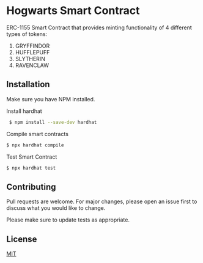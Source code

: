 # Hogwarts Smart Contract

ERC-1155 Smart Contract that provides minting functionality of 4 different types of tokens:

 1. GRYFFINDOR 
 2. HUFFLEPUFF
 3. SLYTHERIN
 4. RAVENCLAW 

## Installation

Make sure you have NPM installed.

Install hardhat

```bash
 $ npm install --save-dev hardhat
```
Compile smart contracts

 ```bash
 $ npx hardhat compile
```
Test Smart Contract
 ```bash
 $ npx hardhat test
```



## Contributing

Pull requests are welcome. For major changes, please open an issue first
to discuss what you would like to change.

Please make sure to update tests as appropriate.

## License

[MIT](https://choosealicense.com/licenses/mit/)